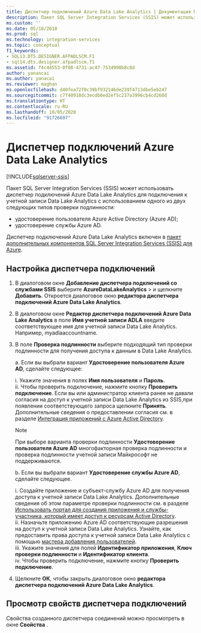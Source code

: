 ```yaml
---
title: Диспетчер подключений Azure Data Lake Analytics | Документация Майкрософт
description: Пакет SQL Server Integration Services (SSIS) может использовать диспетчер подключений Azure Data Lake Analytics для подключения к учетной записи Data Lake Analytics.
ms.custom: ''
ms.date: 05/18/2018
ms.prod: sql
ms.technology: integration-services
ms.topic: conceptual
f1_keywords:
- SQL13.DTS.DESIGNER.AFPADLSCM.F1
- sql14.dts.designer.afpadlscm.f1
ms.assetid: f4c44553-0f08-4731-ac47-7534990b8c8d
author: yanancai
ms.author: yanacai
ms.reviewer: maghan
ms.openlocfilehash: d40fea72f0c39bf932146de239f4713dbe5eb247
ms.sourcegitcommit: c7f40918dc3ecdb0ed2ef5c237a3996cb4cd268d
ms.translationtype: HT
ms.contentlocale: ru-RU
ms.lasthandoff: 10/05/2020
ms.locfileid: "91726697"
---
```

# <a name="azure-data-lake-analytics-connection-manager"></a>Диспетчер подключений Azure Data Lake Analytics

[!INCLUDE[sqlserver-ssis](../../includes/applies-to-version/sqlserver-ssis.md)]



Пакет SQL Server Integration Services (SSIS) может использовать диспетчер подключений Azure Data Lake Analytics для подключения к учетной записи Data Lake Analytics с использованием одного из двух следующих типов проверки подлинности:
-   удостоверение пользователя Azure Active Directory (Azure AD);
-   удостоверение службы Azure AD. 

Диспетчер подключений Azure Data Lake Analytics включен в [пакет дополнительных компонентов SQL Server Integration Services (SSIS) для Azure](../../integration-services/azure-feature-pack-for-integration-services-ssis.md).
 
## <a name="configure-the-connection-manager"></a>Настройка диспетчера подключений

1. В диалоговом окне **Добавление диспетчера подключений со службами SSIS** выберите **AzureDataLakeAnalytics** >  и щелкните **Добавить**. Откроется диалоговое окно **редактора диспетчера подключений Azure Data Lake Analytics**.
  
2. В диалоговом окне **Редактор диспетчера подключений Azure Data Lake Analytics** в поле **Имя учетной записи ADLA** введите соответствующее имя для учетной записи Data Lake Analytics. Например, myadlaaccountname.
  
3. В поле **Проверка подлинности** выберите подходящий тип проверки подлинности для получения доступа к данным в Data Lake Analytics.

   а. Если вы выбрали вариант **Удостоверение пользователя Azure AD**, сделайте следующее:
   
      i. Укажите значения в полях **Имя пользователя** и **Пароль**.    
      ii. Чтобы проверить подключение, нажмите кнопку **Проверить подключение**. Если вы или администратор клиента ранее не давали согласия на доступ к учетной записи Data Lake Analytics из SSIS,при появлении соответствующего запроса щелкните **Принять**. Дополнительные сведения о предоставлении согласия см. в разделе [Интеграция приложений с Azure Active Directory](/azure/active-directory/manage-apps/plan-an-application-integration#integrating-applications-with-azure-ad).
    
   > [!NOTE] 
   > При выборе варианта проверки подлинности **Удостоверение пользователя Azure AD** многофакторная проверка подлинности и проверка подлинности учетной записи Майкрософт не поддерживаются.
    
   b. Если вы выбрали вариант **Удостоверение службы Azure AD**, сделайте следующее.
   
      i. Создайте приложение и субъект-службу Azure AD для получения доступа к учетной записи Data Lake Analytics. Дополнительные сведения об этом параметре проверки подлинности см. в разделе [Использовать портал для создания приложения и службы-участника, который имеет доступ к ресурсам Active Directory](/azure/azure-resource-manager/resource-group-create-service-principal-portal).    
      ii. Назначьте приложению Azure AD соответствующие разрешения на доступ к учетной записи Data Lake Analytics. Узнайте, как предоставить права доступа к учетной записи Data Lake Analytics с помощью [мастера добавления пользователей](/azure/data-lake-analytics/data-lake-analytics-manage-use-portal#add-a-new-user).    
      iii. Укажите значения для полей **Идентификатор приложения**, **Ключ проверки подлинности** и **Идентификатор клиента**.    
      iv. Чтобы проверить подключение, нажмите кнопку **Проверить подключение**.  

4. Щелкните **ОК**, чтобы закрыть диалоговое окно **редактора диспетчера подключений Azure Data Lake Analytics**.  

## <a name="view-the-properties-of-the-connection-manager"></a>Просмотр свойств диспетчера подключений
Свойства созданного диспетчера соединений можно просмотреть в окне **Свойства** .  
  
